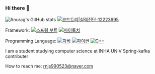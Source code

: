 ### Hi there 👋

![Anurag's GitHub stats](https://github-readme-stats.vercel.app/api?username=kwonyonghyun&show_icons=true&theme=radical)
[![코드트리|실력진단-12223695](https://banner.codetree.ai/v1/banner/12223695)](https://www.codetree.ai/profiles/12223695)

Framework: [![스프링 부트](https://img.shields.io/badge/Spring%20Boot-2.5.3-brightgreen)](https://spring.io/projects/spring-boot)
[![파이토치](https://img.shields.io/badge/PyTorch-1.10.0-orange)](https://pytorch.org/)


Programming Language: [![자바](https://img.shields.io/badge/Java-11-blue)](https://www.oracle.com/java/technologies/javase-downloads.html)
[![파이썬](https://img.shields.io/badge/Python-3.8-blue)](https://www.python.org/downloads/)
[![C++](https://img.shields.io/badge/C%2B%2B-17-red)](https://en.cppreference.com/w/cpp/17)


I am a student studying computer science at INHA UNIV
Spring-kafka contributer

How to reach me: rnjs990523@naver.com




<!--
**kwonyonghyun/kwonyonghyun** is a ✨ _special_ ✨ repository because its `README.md` (this file) appears on your GitHub profile.

Here are some ideas to get you started:

- 🔭 I’m currently working on ...
- 🌱 I’m currently learning ...
- 👯 I’m looking to collaborate on ...
- 🤔 I’m looking for help with ...
- 💬 Ask me about ...
- 📫 How to reach me: ...
- 😄 Pronouns: ...
- ⚡ Fun fact: ...
-->
